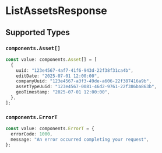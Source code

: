 # ListAssetsResponse


## Supported Types

### `components.Asset[]`

```typescript
const value: components.Asset[] = [
  {
    uuid: "123e4567-4af7-41f6-943d-22f38f31ca4b",
    editDate: "2025-07-01 12:00:00",
    companyUuid: "123e4567-a3f3-49de-a606-22f387416a9b",
    assetTypeUuid: "123e4567-0081-46d2-9761-22f386ba863b",
    geoTimestamp: "2025-07-01 12:00:00",
  },
];
```

### `components.ErrorT`

```typescript
const value: components.ErrorT = {
  errorCode: 1000,
  message: "An error occurred completing your request",
};
```

